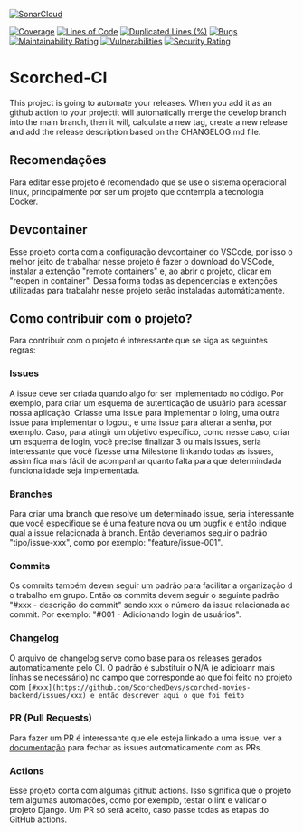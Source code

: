 [![SonarCloud](https://sonarcloud.io/images/project_badges/sonarcloud-black.svg)](https://sonarcloud.io/summary/new_code?id=ScorchedDevs_scorched-ci)

[![Coverage](https://sonarcloud.io/api/project_badges/measure?project=ScorchedDevs_scorched-ci&metric=coverage)](https://sonarcloud.io/summary/new_code?id=ScorchedDevs_scorched-ci) 
[![Lines of Code](https://sonarcloud.io/api/project_badges/measure?project=ScorchedDevs_scorched-ci&metric=ncloc)](https://sonarcloud.io/summary/new_code?id=ScorchedDevs_scorched-ci)
[![Duplicated Lines (%)](https://sonarcloud.io/api/project_badges/measure?project=ScorchedDevs_scorched-ci&metric=duplicated_lines_density)](https://sonarcloud.io/summary/new_code?id=ScorchedDevs_scorched-ci)
[![Bugs](https://sonarcloud.io/api/project_badges/measure?project=ScorchedDevs_scorched-ci&metric=bugs)](https://sonarcloud.io/summary/new_code?id=ScorchedDevs_scorched-ci)
[![Maintainability Rating](https://sonarcloud.io/api/project_badges/measure?project=ScorchedDevs_scorched-ci&metric=sqale_rating)](https://sonarcloud.io/summary/new_code?id=ScorchedDevs_scorched-ci)
[![Vulnerabilities](https://sonarcloud.io/api/project_badges/measure?project=ScorchedDevs_scorched-ci&metric=vulnerabilities)](https://sonarcloud.io/summary/new_code?id=ScorchedDevs_scorched-ci)
[![Security Rating](https://sonarcloud.io/api/project_badges/measure?project=ScorchedDevs_scorched-ci&metric=security_rating)](https://sonarcloud.io/summary/new_code?id=ScorchedDevs_scorched-ci)
# Scorched-CI
This project is going to automate your releases. When you add it as an github action to your projectit will automatically merge the develop branch into the main branch, then it will, calculate a new tag, create a new release and add the release description based on the CHANGELOG.md file.

## Recomendações

Para editar esse projeto é recomendado que se use o sistema operacional linux, principalmente por ser um projeto que contempla a tecnologia Docker.

## Devcontainer

Esse projeto conta com a configuração devcontainer do VSCode, por isso o melhor jeito de trabalhar nesse projeto é fazer o download do VSCode, instalar a extenção  "remote containers" e, ao abrir o projeto, clicar em "reopen in container". Dessa forma todas as dependencias e extenções utilizadas para trabalahr nesse projeto serão instaladas automáticamente.

## Como contribuir com o projeto?

Para contribuir com o projeto é interessante que se siga as seguintes regras:

### Issues

A issue deve ser criada quando algo for ser implementado no código. Por exemplo, para criar um esquema de autenticação de usuário para acessar nossa aplicação. Criasse uma issue para implementar o loing, uma outra issue para implementar o logout, e uma issue para alterar a senha, por exemplo. Caso, para atingir um objetivo específico, como nesse caso, criar um esquema de login, você precise finalizar 3 ou mais issues, seria interessante que você fizesse uma Milestone linkando todas as issues, assim fica mais fácil de acompanhar quanto falta para que determindada funcionalidade seja implementada.

### Branches

Para criar uma branch que resolve um determinado issue, seria interessante que você especifique se é uma feature nova ou um bugfix e então indique qual a issue relacionada à branch. Então deveriamos seguir o padrão
"tipo/issue-xxx", como por exemplo: "feature/issue-001".

### Commits

Os commits também devem seguir um padrão para facilitar a organização d o trabalho em grupo. Então os commits devem seguir o seguinte padrão "#xxx - descrição do commit" sendo xxx o número da issue relacionada ao commit. Por exemplo: "#001 - Adicionando login de usuários".

### Changelog

O arquivo de changelog serve como base para os releases gerados automaticamente pelo CI. O padrão é substituir o N/A (e adicioanr mais linhas se necessário) no campo que corresponde ao que foi feito no projeto com `[#xxx](https://github.com/ScorchedDevs/scorched-movies-backend/issues/xxx) e então descrever aqui o que foi feito`

### PR (Pull Requests)

Para fazer um PR é interessante que ele esteja linkado a uma issue, ver a [documentação](https://docs.github.com/en/issues/tracking-your-work-with-issues/linking-a-pull-request-to-an-issue) para fechar as issues automaticamente com as PRs.

### Actions

Esse projeto conta com algumas github actions. Isso significa que o projeto tem algumas automações, como por exemplo, testar o lint e validar o projeto Django. Um PR só será aceito, caso passe todas as etapas do GitHub actions.
